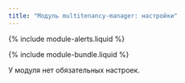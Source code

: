 ```yaml
---
title: "Модуль multitenancy-manager: настройки"
---
```


{% include module-alerts.liquid %}

{% include module-bundle.liquid %}

У модуля нет обязательных настроек.

<!-- SCHEMA -->
